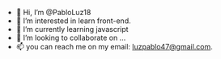 - 👋 Hi, I’m @PabloLuz18
- 👀 I’m interested in learn front-end.
- 🌱 I’m currently learning javascript
- 💞️ I’m looking to collaborate on ...
- 📫 you can reach me on my email: luzpablo47@gmail.com.

<!---
PabloLuz18/PabloLuz18 is a ✨ special ✨ repository because its `README.md` (this file) appears on your GitHub profile.
You can click the Preview link to take a look at your changes.
--->
